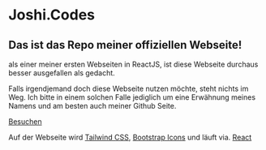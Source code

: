 # Joshi.Codes
## Das ist das Repo meiner offiziellen Webseite!

als einer meiner ersten Webseiten in ReactJS, ist diese Webseite durchaus besser ausgefallen als gedacht.

Falls irgendjemand doch diese Webseite nutzen möchte, steht nichts im Weg.
Ich bitte in einem solchen Falle jediglich um eine Erwähnung meines Namens und am besten auch meiner Github Seite.

<a href="https://joshi.codes">Besuchen</a>


Auf der Webseite wird <a href="https://tailwindcss.com/">Tailwind CSS</a>, <a href="https://icons.getbootstrap.com">Bootstrap Icons</a> und läuft via. <a href="https://reactjs.org">React</a>